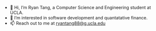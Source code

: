 - 👋 Hi, I’m Ryan Tang, a Computer Science and Engineering student at UCLA.
- 👀 I’m interested in software development and quantatative finance.
- 📫 Reach out to me at ryantang88@g.ucla.edu

<!---
ryantang88/ryantang88 is a ✨ special ✨ repository because its `README.md` (this file) appears on your GitHub profile.
You can click the Preview link to take a look at your changes.
--->
